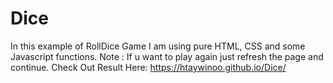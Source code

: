 # Dice

In this example of RollDice Game I am using pure HTML, CSS and some Javascript functions.
Note : If u want to play again just refresh the page and continue. 
Check Out Result Here: https://htaywinoo.github.io/Dice/
